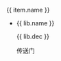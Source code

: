 <div class="libs">
    <div class="libs-group" v-for="(item,i) in libs" :key="i">
        <p class="libs-group-title">{{ item.name }}</p>
        <ul class="libs-list ul">
            <li v-for="(lib, $i) in item.list" :key="$i" class="libs-list-item">
                <div>
                    <p>{{ lib.name }}</p>
                    <p class="libs-list-item-dec">{{ lib.dec }}</p>
                </div>
                <div>
                    <a :href="lib.url" target="__black">传送门</a>
                </div>
            </li>
        </ul>
    </div>
</div>

<script>
    export default {
        data() {
            return {
                libs: [
                    {
                        name: 'UI库',
                        list: [
                            {
                                name: "element-ui",
                                url: "https://element.eleme.cn/#/zh-CN/component/installation"
                            },
                            {
                                name: "view-design(iview)",
                                url: "https://www.iviewui.com/docs/guide/install"
                            },
                            {
                                name: "Ant Design(vue)",
                                url: "https://www.antdv.com/docs/vue/getting-started-cn/"
                            },
                            {
                                name: "vant",
                                dec: '轻量、可靠的移动端 Vue 组件库',
                                url: "https://youzan.github.io/vant/#/zh-CN/intro"
                            }
                        ]
                    },
                    {
                        name: 'JS库',
                        list: [
                            {
                                name: "dayjs",
                                dec: '时间格式化',
                                url: "https://github.com/iamkun/dayjs/blob/dev/docs/zh-cn/README.zh-CN.md"
                            },
                            {
                                name: "moment",
                                dec: '时间格式化',
                                url: "http://momentjs.cn/"
                            },
                            {
                                name: "v-click-outside-x",
                                dec: 'vue指令-在某元素外点击',
                                url: "https://github.com/Xotic750/v-click-outside-x"
                            },
                            {
                                name: "lodash",
                                dec: 'Lodash 是一个一致性、模块化、高性能的 JavaScript 实用工具库',
                                url: "https://lodash.com/"
                            },
                            {
                                name: "decimal.js",
                                dec: 'decimal.js 一个js计算库，可以不丢失精度',
                                url: "http://mikemcl.github.io/decimal.js/"
                            }
                        ]
                    },
                    {
                        name: '单一组件',
                        list: [
                            {
                                name: 'vue-virtual-scroller',
                                dec: '虚拟滚动,大数据',
                                url: 'https://github.com/Akryum/vue-virtual-scroller'
                            }
                        ]
                    }
                ]
            }
        },
        mounted() {


        },
        methods: {

        }

    }
</script>

<style scoped lang="scss">
    .libs {
        
        &-group{
            font-size: 16px;
            margin-top: 20px;
            color: #000000;
        }
        &-list{
            padding: 0 20px 10px;
            &-item{
                font-size: 14px;
                padding: 10px 0;
                border-bottom: 1px solid #dfdfdf;
                display: flex;
                justify-content: space-between;
                align-items: center;
                &-title{
                    font-size: 15px;
                }
                &-dec{
                    font-size: 12px;
                    color: #999;
                }
            }
        }
        
    }
</style>
